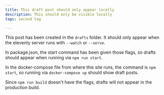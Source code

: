 ```yaml
---
title: This draft post should only appear locally
description: This should only be visible locally
tags: second tag

---
```


This post has been created in the `drafts` folder.  It should only appear when the eleventy server runs with `--watch` or `--serve`. 

In package.json, the start command has been given those flags, so drafts should appear when running via `npm run start`.  

In the docker-compose file from where this site runs, the command is `npm start`, so running via `docker-compose up` should show draft posts.  

Since `npm run build` doesn't have the flags, drafts will not appear in the production build. 
